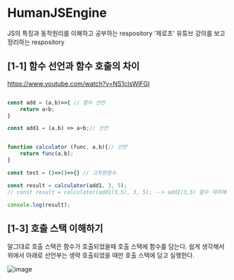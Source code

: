 # HumanJSEngine
JS의 특징과 동작원리를 이해하고 공부하는 respository
'제로초' 유튜브 강의를 보고 정리하는 respository


## [1-1] 함수 선언과 함수 호출의 차이 

https://www.youtube.com/watch?v=NS1cIsWlFGI

```javascript

const add = (a,b)=>{ // 함수 선언
    return a+b;
} 

const add1 = (a,b) => a+b;// 선언


function calculator (func, a,b){// 선언
    return func(a,b);
}

const test = ()=>()=>{} // 고차원함수 

const result = calculator(add1, 3, 5);
// const result = calculator(add1(3,5), 3, 5); --> add1(3,5) 함수 자리에 함수 호출을 넣는것

console.log(result);

```


## [1-3] 호출 스택 이해하기 

말그대로 호출 스택은 함수가 호출되었을때 호출 스택에 함수를 담는다.
쉽게 생각해서 위에서 아래로 선언부는 생략 호출되었을 때만 호출 스택에 담고 실행한다. 



![image](https://user-images.githubusercontent.com/48818574/161561989-1d91f16a-2a70-4b11-a853-a5c524848f59.png)


